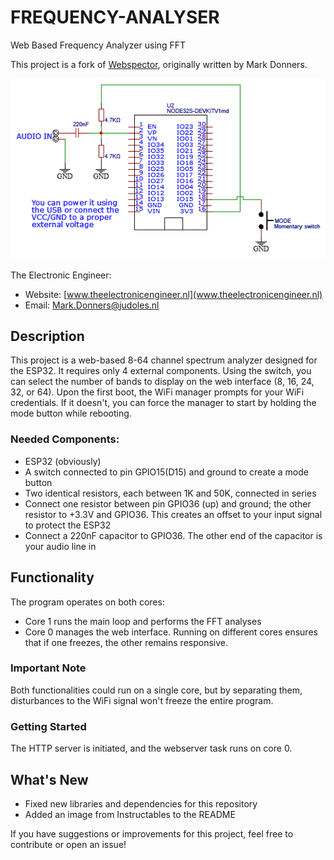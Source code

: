 # FREQUENCY-ANALYSER

Web Based Frequency Analyzer using FFT 

This project is a fork of [Webspector](https://github.com/donnersm/Webspector), originally written by Mark Donners.

![Spectrum Analyzer](https://raw.githubusercontent.com/MISTERNEGATIVE21/FREQUENCY-ANALYSER/master/instructables.webp)

The Electronic Engineer:
- Website: [www.theelectronicengineer.nl](www.theelectronicengineer.nl)
- Email: Mark.Donners@judoles.nl

## Description

This project is a web-based 8-64 channel spectrum analyzer designed for the ESP32. It requires only 4 external components. Using the switch, you can select the number of bands to display on the web interface (8, 16, 24, 32, or 64). Upon the first boot, the WiFi manager prompts for your WiFi credentials. If it doesn't, you can force the manager to start by holding the mode button while rebooting.

### Needed Components:
- ESP32 (obviously)
- A switch connected to pin GPIO15(D15) and ground to create a mode button
- Two identical resistors, each between 1K and 50K, connected in series
- Connect one resistor between pin GPIO36 (up) and ground; the other resistor to +3.3V and GPIO36. This creates an offset to your input signal to protect the ESP32
- Connect a 220nF capacitor to GPIO36. The other end of the capacitor is your audio line in

## Functionality

The program operates on both cores: 
- Core 1 runs the main loop and performs the FFT analyses
- Core 0 manages the web interface. Running on different cores ensures that if one freezes, the other remains responsive.

### Important Note
Both functionalities could run on a single core, but by separating them, disturbances to the WiFi signal won't freeze the entire program.

### Getting Started
The HTTP server is initiated, and the webserver task runs on core 0.

## What's New

- Fixed new libraries and dependencies for this repository
- Added an image from Instructables to the README

If you have suggestions or improvements for this project, feel free to contribute or open an issue!

